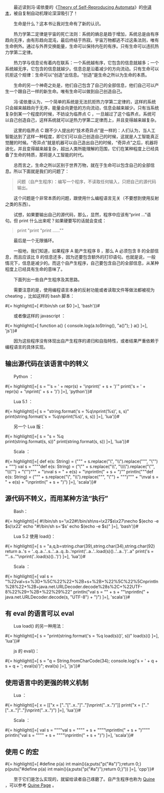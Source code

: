 　　最近读到冯·诺依曼的《[Theory of Self-Reproducing Automata](http://book.douban.com/subject/2982694/)》的[中译本](http://www.douban.com/note/163931886/)，被自复制自动机理论深深吸引了！

　　生命是什么？这本书让我对生命有了新的认识。

　　热力学第二定律是宇宙的死亡法则：系统的熵总是趋于增加，系统总是由有序趋向无序，由有形趋向混沌，最后终结于热寂。宇宙万物都逃不过这条法则，唯有生命例外。通过与外界交换能量，生命可以保持内在的有序。只有生命可以违抗热力学第二定律。

　　热力学与信息论有着内在联系：一个系统越有序，它包含的信息就越多；一个系统越无序，它包含的信息就越少。信息总是沿着减少的方向流动。只有生命可以抗拒这个规律：生命可以“创造”出信息。“创造”是生命之所以为生命的本质。

　　生命的另一个神奇之处是，他们自己包含了自己的全部信息，他们自己可以产生一个跟自己一样的新生命。唯有生命可以做到自己创造自己。

　　冯·诺依曼认为，一个简单的系统是无法抗拒热力学第二定律的，这样的系统只会越来越趋向于无序，能量会向更低的方向流动，信息会越来越少。只有当系统复杂到某一个程度的时候，不妨设为临界点 C ，一旦越过了这个临界点，系统可以自己创造自己，这样系统就可以逆热力学第二定律而上，并且变得越来越复杂。

　　这里的临界点 C 跟不少人提出的“技术奇异点”是一样的：人们认为，当人工智能达到了这样一种程度，即它们可以自己创造自己的时候，这就是人工智能真正觉醒的时候。“奇异点”就是机器可以自己造出自己的时候，“奇异点”之后，机器将进化，并且变得越来越复杂，超出人类所能理解的范围，它们在某种程度上已经具备了生命的特质，那将是人工智能的时代。

　　总而言之，生命之所以区别于世界万物，就在于生命可以包含自己的全部信息。所以下面就是我们的问题了：

> 问题（自产生程序）：编写一个程序，不读取任何输入，只把自己的源代码输出。

　　这个问题是个非常本质的问题，跟使用什么编程语言无关（不要想到使用反射之类的东西）。

　　试想，如果要输出自己的源代码，那么，显然，程序中应该有“print ...”语句。但 print 什么出来呢？如果硬要写的话就会变成：

> print "print \"print ......\""

　　最后是一个无限循环。

　　一般地，我们知道，如果程序 A 能产生程序 B ，那么 A 必须包含 B 的全部信息，而且应该比 B 的信息还多，因为还要包含额外的打印语句。也就是说，一般情况下，信息是减少的。而这个自产生程序，自己要包含自己的全部信息，从某种程度上已经具有生命的意味了。

　　下面列出一些自产生程序及其思路。

　　需要注意的是，使用编程语言本身的反射功能或者读取文件等做法都被视为 cheating ，比如这样的 bash 脚本：

#{= highlight([=[
#!/bin/sh
cat $0
]=], 'bash')}#

　　或者像这样的 javascript ：

#{= highlight([=[
function a() { console.log(a.toString(), "a()"); } a()
]=], 'js')}#

　　因为这些程序没有体现出自产生程序的递归和自指特性，或者结果严重依赖于编程语言的具体实现。

## 输出源代码在该语言中的转义

　　Python ：

#{= highlight([=[
s = "'s = ' + repr(s) + '\\nprint(' + s + ')'"
print('s = ' + repr(s) + '\nprint(' + s + ')')
]=], 'python')}#

　　Lua 5.1 ：

#{= highlight([=[
s = "string.format('s = %q\\nprint(%s)', s, s)"
print(string.format('s = %q\nprint(%s)', s, s))
]=], 'lua')}#

　　另一个 Lua 版：

#{= highlight([=[
s = "s = %q\
print(string.format(s, s))"
print(string.format(s, s))
]=], 'lua')}#

　　Scala ：

#{= highlight([=[
def e(s: String) = ("\"" + s.replace("\\", "\\\\").replace("\"", "\\\"") + "\"")
val s = "\"\"\"def e(s: String) = (\"\\\"\" + s.replace(\"\\\\\", \"\\\\\\\\\").replace(\"\\\"\", \"\\\\\\\"\") + \"\\\"\")\"\"\" + \"\\nval s = \" + e(s) + \"\\nprintln(\" + s + \")\""
println("""def e(s: String) = ("\"" + s.replace("\\", "\\\\").replace("\"", "\\\"") + "\"")""" + "\nval s = " + e(s) + "\nprintln(" + s + ")")
]=], 'scala')}#

## 源代码不转义，而用某种方法“执行”

　　Bash：

#{= highlight([=[
#!/bin/sh
s='\x22#!/bin/sh\ns=\x27$s\x27\necho $(echo -e $s)\x22'
echo "#!/bin/sh
s='$s'
echo $(echo -e $s)"
]=], 'bash')}#

　　Lua 5.2 使用 load()：

#{= highlight([=[
s = "a,q,b=string.char(39),string.char(34),string.char(92) return a..'s = '..q..a..'..s..'..a..q..b..'nprint('..a..'..load(s)()..'..a..')'..a"
print('s = "'..s..'"\nprint('..load(s)()..')')
]=], 'lua')}#

　　Scala ：

#{= highlight([=[
val s = "%22val+s+%3D+%5C%22%22+%2B+s+%2B+%22%5C%22%5Cnprintln%28%22+%2B+java.net.URLDecoder.decode%28s%2C+%22UTF-8%22%29+%2B+%22%29%22"
println("val s = \"" + s + "\"\nprintln(" + java.net.URLDecoder.decode(s, "UTF-8") + ")")
]=], 'scala')}#

## 有 eval 的语言可以 eval

　　Lua load() 的另一种用法：

#{= highlight([=[
s = "print(string.format('s = %q load(s)()', s))" load(s)()
]=], 'lua')}#

　　js 的 eval()：

#{= highlight([=[
s = "q = String.fromCharCode(34); console.log('s = ' + q + s + q + '; eval(s)')"; eval(s)
]=], 'js')}#

## 使用语言中的更强的转义机制

　　Lua ：

#{= highlight([=[
x = [["x = [".."["..x.."]".."]\nprint("..x..")"]]
print("x = [".."["..x.."]".."]\nprint("..x..")")
]=], 'lua')}#

　　Scala ：

#{= highlight([=[
val s = """"val s = \"\"\"" + s + "\"\"\"\nprintln(" + s + ")""""
println("val s = \"\"\"" + s + "\"\"\"\nprintln(" + s + ")")
]=], 'scala')}#

## 使用 C 的宏

#{= highlight([=[
#define p(a) int main(){a;puts("p("#a")");return 0;}
p(puts("#define p(a) int main(){a;puts(\"p(\"#a\")\");return 0;}"))
]=], 'cpp')}#

　　至于它们是怎么实现的，就留给读者自己琢磨了。自产生程序也称为 [Quine](http://en.wikipedia.org/wiki/Quine_%28computing%29) ，可以参考 [Quine Page](http://www.nyx.net/~gthompso/quine.htm) 。
